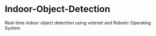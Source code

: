 # Indoor-Object-Detection
Real-time indoor object detection using votenet and Robotic Operating System
